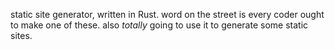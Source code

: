 static site generator, written in Rust. word on the street is every coder ought to make one of these. also _totally_
going to use it to generate some static sites.
